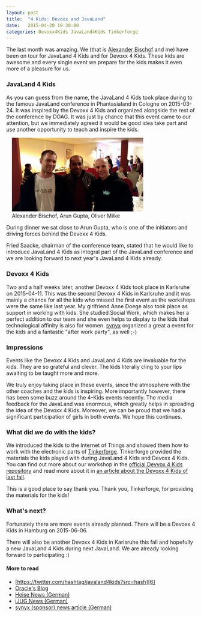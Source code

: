 ```yaml
---
layout: post
title:  "4 Kids: Devoxx and JavaLand"
date:   2015-04-20 19:30:00
categories: Devoxx4Kids JavaLand4Kids Tinkerforge
---
```


 The last month was amazing. We (that is [Alexander Bischof][1] and me) have been on tour for JavaLand 4 Kids and for Devoxx 4 Kids. These kids are awesome and every single event
    we prepare for the kids makes it even more of a pleasure for us.

### JavaLand 4 Kids
As you can guess from the name, the JavaLand 4 Kids took place during to the famous JavaLand conference in Phantasialand in Cologne on 2015-03-24. It was inspired by the
    Devoxx 4 Kids and organized alongside the rest of the conference by DOAG. It was just by chance that this event came to our attention, but we immediately agreed it would
    be good idea take part and use another opportunity to teach and inspire the kids.

<figure class="right" style="margin: 5px 0 5px 15px;">
    <img src="/img/javaland/withArunGupta.jpeg" style="width: 350px;">
    <figcaption>Alexander Bischof, Arun Gupta, Oliver Milke</figcaption>
</figure>

During dinner we sat close to Arun Gupta, who is one of the initiators and driving forces behind the Devoxx 4 Kids.

Fried Saacke, chairman of the conference team, stated that he would like to introduce JavaLand 4 Kids as integral part of the JavaLand conference and we are looking forward
     to next year's JavaLand 4 Kids already.

### Devoxx 4 Kids
Two and a half weeks later, another Devoxx 4 Kids took place in Karlsruhe on 2015-04-11. This was the second Devoxx 4 Kids in Karlsruhe and it was mainly a chance for all
    the kids who missed the first event as the workshops were the same like last year. My girlfriend Anne Doege also took place as support in working with kids. She studied
    Social Work, which makes her a perfect addition to our team and she even helps to display to the kids that technological affinity is also for women. [synyx][2]
    organized a great a event for the kids and a fantastic "after work party", as well ;-) 

### Impressions
Events like the Devoxx 4 Kids and JavaLand 4 Kids are invaluable for the kids.  They are so grateful and clever. The kids literally cling to your lips awaiting to be taught
    more and more.

We truly enjoy taking place in these events, since the atmosphere with the other coaches and the kids is inspiring. More importantly however, there has been some buzz
    around the 4-Kids events recently. The media feedback for the JavaLand was enormous, which greatly helps in spreading the idea of the Devoxx 4 Kids. Moreover, we can be proud
    that we had a significant participation of girls in both events. We hope this continues.

### What did we do with the kids?
We introduced the kids to the Internet of Things and showed them how to work with the electronic parts of [Tinkerforge][3]. Tinkerforge provided the materials the kids played
    with during JavaLand 4 Kids and Devoxx 4 Kids. You can find out more about our workshop in the [official Devvox 4 Kids repository][4] and read more about it in [an article about the Devoxx 4 Kids of last fall][5].

This is a good place to say thank you. Thank you, Tinkerforge, for providing the materials for the kids!

### What's next?
Fortunately there are more events already planned. There will be a Devoxx 4 Kids in Hamburg on 2015-06-06.

There will also be another Devoxx 4 Kids in Karlsruhe this fall and hopefully a new JavaLand 4 Kids during next JavaLand. We are already looking forward to participating :)

#### More to read

 * [https://twitter.com/hashtag/javaland4kids?src=hash][6]
 * [Oracle's Blog][7]
 * [Heise News (German)][8]
 * [iJUG News (German)][9]
 * [synyx (sponsor) news article (German)][10]


[1]: https://twitter.com/A_Bischof
[2]: http://www.synyx.de/
[3]: http://www.tinkerforge.com/
[4]: http://www.devoxx4kids.org/materials/workshops/internet-of-things/tinkerforge/
[5]: /devoxx4kids/tinkerforge/2014/09/30/devoxx4kids/
[6]: https://twitter.com/hashtag/javaland4kids?src=hash
[7]: https://blogs.oracle.com/java/entry/javaland4kids_celebrates_successful_premiere_and
[8]: http://www.heise.de/developer/artikel/JavaLand4Kids-feiert-erfolgreiche-Premiere-und-begeistert-die-kleinen-Programmierer-von-morgen-2595433.html
[9]: http://www.ijug.eu/home-ijug/aktuelle-news/article/programmieren-ist-doch-kinderleicht.html
[10]: http://blog.synyx.de/2015/04/auch-die-zweite-devoxx4kids-in-karlsruhe-war-ein-erfolg/  